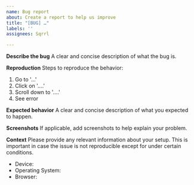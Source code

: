```yaml
---
name: Bug report
about: Create a report to help us improve
title: "[BUG] …"
labels: ''
assignees: Sqrrl

---
```


**Describe the bug**
A clear and concise description of what the bug is.

**Reproduction**
Steps to reproduce the behavior:
1. Go to '...'
2. Click on '....'
3. Scroll down to '....'
4. See error

**Expected behavior**
A clear and concise description of what you expected to happen.

**Screenshots**
If applicable, add screenshots to help explain your problem.

**Context**
Please provide any relevant information about your setup. This is important in case the issue is not reproducible except for under certain conditions.

* Device:
* Operating System:
* Browser:

